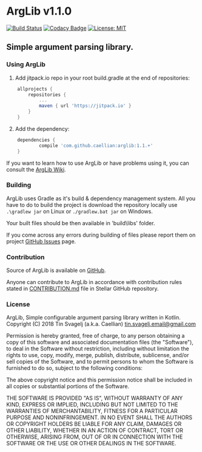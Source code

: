# ArgLib v1.1.0
[![Build Status](https://travis-ci.org/Caellian/ArgLib.svg?branch=master)](https://travis-ci.org/Caellian/ArgLib)
[![Codacy Badge](https://api.codacy.com/project/badge/Grade/fb0f64eceb8f42b8bfb38771991e05d9)](https://www.codacy.com/project/Caellian/ArgLib/dashboard?utm_source=github.com&amp;utm_medium=referral&amp;utm_content=Caellian/ArgLib&amp;utm_campaign=Badge_Grade_Dashboard)
[![License: MIT](https://img.shields.io/badge/License-MIT-yellow.svg)](https://opensource.org/licenses/MIT)
## Simple argument parsing library.

### Using ArgLib
1. Add jitpack.io repo in your root build.gradle at the end of repositories:
```groovy
	allprojects {
		repositories {
			...
			maven { url 'https://jitpack.io' }
		}
	}
```

2. Add the dependency:
```groovy
	dependencies {
	        compile 'com.github.caellian:arglib:1.1.+'
	}
```

If you want to learn how to use ArgLib or have problems using it, you can consult the [ArgLib Wiki](https://github.com/Caellian/ArgLib/wiki/ArgLib-Wiki).

### Building
ArgLib uses Gradle as it's build & dependency management system. All you have to do to build the project is download
the repository locally use ```.\gradlew jar``` on Linux or ```./gradlew.bat jar``` on Windows.

Your built files should be then available in 'build\libs' folder.

If you come across any errors during building of files please report them on project [GitHub Issues](https://github.com/Caellian/ArgLib/issues) page.

### Contribution
Source of ArgLib is available on [GitHub](https://github.com/Caellian/ArgLib).

Anyone can contribute to ArgLib in accordance with contribution rules stated
in [CONTRIBUTION.md](https://github.com/Caellian/ArgLib/blob/master/CONTRIBUTING.md) file in Stellar GitHub repository.

### License
ArgLib, Simple configurable argument parsing library written in Kotlin.
Copyright (C) 2018 Tin Svagelj (a.k.a. Caellian) <tin.svagelj.email@gmail.com>

Permission is hereby granted, free of charge, to any person obtaining a
copy of this software and associated documentation files (the "Software"), to deal in the Software without restriction, including without limitation the rights to use, copy, modify, merge, publish, distribute, sublicense, and/or sell copies of the Software, and to permit persons to whom the Software is furnished to do so, subject to the following conditions:

The above copyright notice and this permission notice shall be included
in all copies or substantial portions of the Software.

THE SOFTWARE IS PROVIDED "AS IS", WITHOUT WARRANTY OF ANY KIND, EXPRESS
OR IMPLIED, INCLUDING BUT NOT LIMITED TO THE WARRANTIES OF
MERCHANTABILITY, FITNESS FOR A PARTICULAR PURPOSE AND NONINFRINGEMENT.
IN NO EVENT SHALL THE AUTHORS OR COPYRIGHT HOLDERS BE LIABLE FOR ANY
CLAIM, DAMAGES OR OTHER LIABILITY, WHETHER IN AN ACTION OF CONTRACT,
TORT OR OTHERWISE, ARISING FROM, OUT OF OR IN CONNECTION WITH THE
SOFTWARE OR THE USE OR OTHER DEALINGS IN THE SOFTWARE.